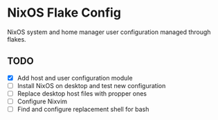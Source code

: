 # NixOS Flake Config

NixOS system and home manager user configuration managed through flakes.

## TODO

- [x] Add host and user configuration module
- [ ] Install NixOS on desktop and test new configuration
- [ ] Replace desktop host files with propper ones
- [ ] Configure Nixvim
- [ ] Find and configure replacement shell for bash
